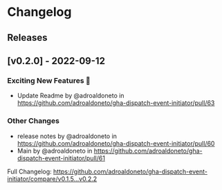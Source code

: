 # Changelog

## Releases

## [v0.2.0] - 2022-09-12
<!-- Release notes generated using configuration in .github/release.yaml at gh-cli -->
### Exciting New Features 🎉
* Update Readme by @adroaldoneto in https://github.com/adroaldoneto/gha-dispatch-event-initiator/pull/63

### Other Changes
* release notes by @adroaldoneto in https://github.com/adroaldoneto/gha-dispatch-event-initiator/pull/60
* Main by @adroaldoneto in https://github.com/adroaldoneto/gha-dispatch-event-initiator/pull/61

Full Changelog: https://github.com/adroaldoneto/gha-dispatch-event-initiator/compare/v0.1.5...v0.2.2